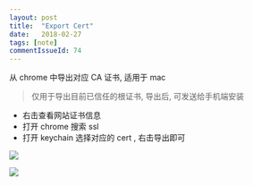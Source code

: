```yaml
---
layout: post
title:  "Export Cert"
date:   2018-02-27
tags: [note]
commentIssueId: 74
---
```


从 chrome 中导出对应 CA 证书, 适用于 mac
> 仅用于导出目前已信任的根证书, 导出后, 可发送给手机端安装
* 右击查看网站证书信息
* 打开 chrome 搜索 ssl
* 打开 keychain 选择对应的 cert , 右击导出即可


![](https://user-images.githubusercontent.com/7157346/36729557-8faec02e-1bff-11e8-9d4a-f05097bddacb.png)



![](https://user-images.githubusercontent.com/7157346/36729559-900cf86a-1bff-11e8-98dd-7657221ec0e0.png)